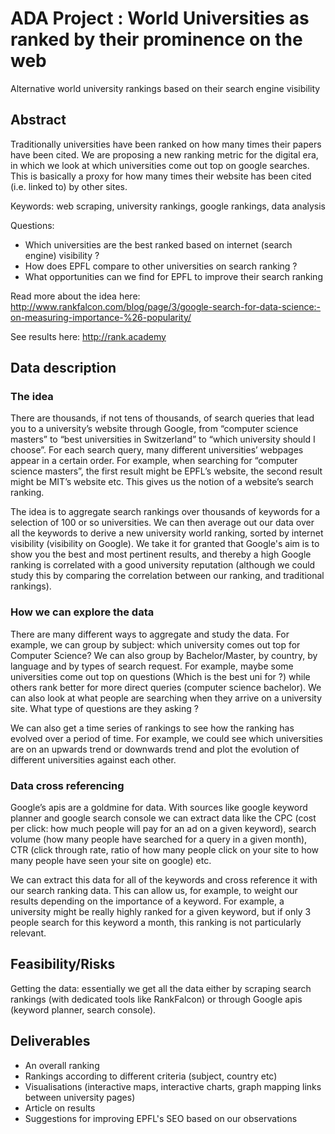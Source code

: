 # ADA Project : World Universities as ranked by their prominence on the web
Alternative world university rankings based on their search engine visibility

## Abstract 
Traditionally universities have been ranked on how many times their papers have been cited. We are proposing a new ranking metric for the digital era, in which we look at which universities come out top on google searches. This is basically a proxy for how many times their website has been cited (i.e. linked to) by other sites. 

Keywords: web scraping, university rankings, google rankings, data analysis

Questions:
-	Which universities are the best ranked based on internet (search engine) visibility ?
-	How does EPFL compare to other universities on search ranking ? 
-	What opportunities can we find for EPFL to improve their search ranking

Read more about the idea here:
http://www.rankfalcon.com/blog/page/3/google-search-for-data-science:-on-measuring-importance-%26-popularity/

See results here:
http://rank.academy

## Data description

### The idea

There are thousands, if not tens of thousands, of search queries that lead you to a university’s website through Google, from “computer science masters” to “best universities in Switzerland” to “which university should I choose”. 
For each search query, many different universities’ webpages appear in a certain order. For example, when searching for “computer science masters”, the first result might be EPFL’s website, the second result might be MIT’s website etc. This gives us the notion of a website’s search ranking.

The idea is to aggregate search rankings over thousands of keywords for a selection of 100 or so universities. We can then average out our data over all the keywords to derive a new university world ranking, sorted by internet visibility (visibility on Google). We take it for granted that Google's aim is to show you the best and most pertinent results, and thereby a high Google ranking is correlated with a good university reputation (although we could study this by comparing the correlation between our ranking, and traditional rankings).

### How we can explore the data

There are many different ways to aggregate and study the data. For example, we can group by subject: which university comes out top for Computer Science? We can also group by Bachelor/Master, by country, by language and by types of search request. For example, maybe some universities come out top on questions (Which is the best uni for <subject>?) while others rank better for more direct queries (computer science bachelor). We can also look at what people are searching when they arrive on a university site. What type of questions are they asking ?

We can also get a time series of rankings to see how the ranking has evolved over a period of time. For example, we could see which universities are on an upwards trend or downwards trend and plot the evolution of different universities against each other.

### Data cross referencing

Google’s apis are a goldmine for data. With sources like google keyword planner and google search console we can extract data like the CPC (cost per click: how much people will pay for an ad on a given keyword), search volume (how many people have searched for a query in a given month), CTR (click through rate, ratio of how many people click on your site to how many people have seen your site on google) etc.

We can extract this data for all of the keywords and cross reference it with our search ranking data. This can allow us, for example, to weight our results depending on the importance of a keyword. For example, a university might be really highly ranked for a given keyword, but if only 3 people search for this keyword a month, this ranking is not particularly relevant.


## Feasibility/Risks

Getting the data: essentially we get all the data either by scraping search rankings (with dedicated tools like RankFalcon) or through Google apis (keyword planner, search console).

## Deliverables

- An overall ranking
- Rankings according to different criteria (subject, country etc)
- Visualisations (interactive maps, interactive charts, graph mapping links between university pages)
- Article on results
- Suggestions for improving EPFL's SEO based on our observations
